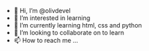 - 👋 Hi, I’m @olivdevel
- 👀 I’m interested in learning
- 🌱 I’m currently learning html, css and python
- 💞️ I’m looking to collaborate on to learn
- 📫 How to reach me ...

<!---
olivdevel/olivdevel is a ✨ special ✨ repository because its `README.md` (this file) appears on your GitHub profile.
You can click the Preview link to take a look at your changes.
--->
